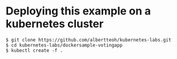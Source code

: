# Deploying this example on a kubernetes cluster
```
$ git clone https://github.com/albertteoh/kubernetes-labs.git
$ cd kubernetes-labs/dockersample-votingapp
$ kubectl create -f .
```
